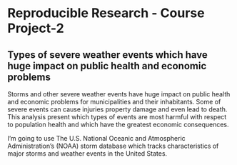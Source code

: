 # Reproducible Research - Course Project-2

## Types of severe weather events which have huge impact on public health and economic problems

Storms and other severe weather events have huge impact on public health and economic problems for municipalities and their inhabitants. Some of severe events can cause injuries property damage and even lead to death. This analysis present which types of events are most harmful with respect to population health and which have the greatest economic consequences.

I’m going to use The U.S. National Oceanic and Atmospheric Administration’s (NOAA) storm database which tracks characteristics of major storms and weather events in the United States.
